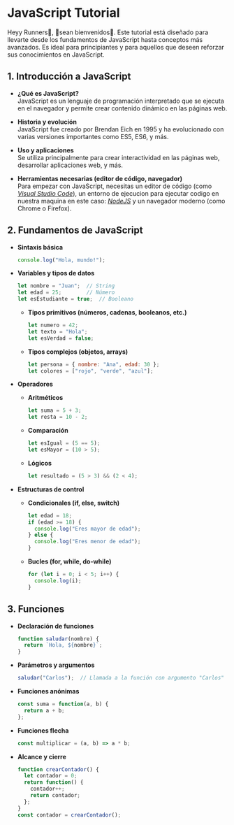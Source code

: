 
# JavaScript Tutorial

Heyy Runners🤖, 👋sean bienvenidos👋.
Este tutorial está diseñado para llevarte desde los fundamentos de JavaScript hasta conceptos más avanzados. Es ideal para principiantes y para aquellos que deseen reforzar sus conocimientos en JavaScript.

## 1. Introducción a JavaScript
- **¿Qué es JavaScript?**  
JavaScript es un lenguaje de programación interpretado que se ejecuta en el navegador y permite crear contenido dinámico en las páginas web.

- **Historia y evolución**  
JavaScript fue creado por Brendan Eich en 1995 y ha evolucionado con varias versiones importantes como ES5, ES6, y más.

- **Uso y aplicaciones**  
Se utiliza principalmente para crear interactividad en las páginas web, desarrollar aplicaciones web, y más.

- **Herramientas necesarias (editor de código, navegador)**  
Para empezar con JavaScript, necesitas un editor de código (como [*Visual Studio Code*](https://code.visualstudio.com)), un entorno de ejecucion para ejecutar codigo en nuestra maquina en este caso: [*NodeJS*](https://nodejs.org/en) y un navegador moderno (como Chrome o Firefox).

## 2. Fundamentos de JavaScript
- **Sintaxis básica**  
  ```javascript
  console.log("Hola, mundo!");
  ```

- **Variables y tipos de datos**  
  ```javascript
  let nombre = "Juan";  // String
  let edad = 25;        // Número
  let esEstudiante = true;  // Booleano
  ```

  - **Tipos primitivos (números, cadenas, booleanos, etc.)**
    ```javascript
    let numero = 42;
    let texto = "Hola";
    let esVerdad = false;
    ```

  - **Tipos complejos (objetos, arrays)**
    ```javascript
    let persona = { nombre: "Ana", edad: 30 };
    let colores = ["rojo", "verde", "azul"];
    ```

- **Operadores**  
  - **Aritméticos**  
    ```javascript
    let suma = 5 + 3;
    let resta = 10 - 2;
    ```

  - **Comparación**  
    ```javascript
    let esIgual = (5 == 5);
    let esMayor = (10 > 5);
    ```

  - **Lógicos**  
    ```javascript
    let resultado = (5 > 3) && (2 < 4);
    ```

- **Estructuras de control**  
  - **Condicionales (if, else, switch)**  
    ```javascript
    let edad = 18;
    if (edad >= 18) {
      console.log("Eres mayor de edad");
    } else {
      console.log("Eres menor de edad");
    }
    ```

  - **Bucles (for, while, do-while)**  
    ```javascript
    for (let i = 0; i < 5; i++) {
      console.log(i);
    }
    ```

## 3. Funciones
- **Declaración de funciones**  
  ```javascript
  function saludar(nombre) {
    return `Hola, ${nombre}`;
  }
  ```

- **Parámetros y argumentos**  
  ```javascript
  saludar("Carlos");  // Llamada a la función con argumento "Carlos"
  ```

- **Funciones anónimas**  
  ```javascript
  const suma = function(a, b) {
    return a + b;
  };
  ```

- **Funciones flecha**  
  ```javascript
  const multiplicar = (a, b) => a * b;
  ```

- **Alcance y cierre**  
  ```javascript
  function crearContador() {
    let contador = 0;
    return function() {
      contador++;
      return contador;
    };
  }
  const contador = crearContador();
  ```
